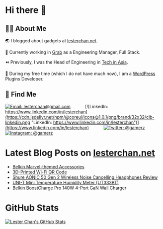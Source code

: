 # Hi there 👋

## 👨‍💻 About Me

🌏 I blogged about gadgets at [lesterchan.net](https://lesterchan.net).

🥞 Currently working in [Grab](https://grab.com) as a Engineering Manager, Full Stack.

⏪ Previously, I was the Head of Engineering in [Tech in Asia](https://www.techinasia.com).

🔌 During my free time (which I do not have much now), I am a [WordPress](https://wordpress.org) Plugins Developer.

## 🔎 Find Me

[![Email: lesterchan@gmail.com](https://cdn.jsdelivr.net/npm/@coreui/icons@1.0.1/png/brand/32x32/cib-gmail.png "Email: lesterchan@gmail.com")](mailto:lesterchan@gmail.com)
&nbsp;&nbsp;&nbsp;&nbsp;&nbsp;&nbsp;&nbsp;&nbsp;&nbsp;&nbsp;
[![LinkedIn: https://www.linkedin.com/in/lesterchan](https://cdn.jsdelivr.net/npm/@coreui/icons@1.0.1/png/brand/32x32/cib-linkedin.png "LinkedIn: https://www.linkedin.com/in/lesterchan")](https://www.linkedin.com/in/lesterchan)
&nbsp;&nbsp;&nbsp;&nbsp;&nbsp;&nbsp;&nbsp;&nbsp;&nbsp;&nbsp;
[![Twitter: @gamerz](https://cdn.jsdelivr.net/npm/@coreui/icons@1.0.1/png/brand/32x32/cib-twitter.png "Twitter: @gamerz")](https://twitter.com/gamerz)
&nbsp;&nbsp;&nbsp;&nbsp;&nbsp;&nbsp;&nbsp;&nbsp;&nbsp;&nbsp;
[![Instagram: @gamerz](https://cdn.jsdelivr.net/npm/@coreui/icons@1.0.1/png/brand/32x32/cib-instagram.png "Instagram: @gamerz")](https://instagram.com/gamerz)

# Latest Blog Posts on [lesterchan.net](https://lesterchan.net)

<!-- BLOG-POST-LIST:START -->
- [Belkin Marvel-themed Accessories](https://lesterchan.net/blog/2024/02/05/belkin-marvel-themed-accessories/)
- [3D-Printed Wi-Fi QR Code](https://lesterchan.net/blog/2024/01/29/3d-printed-wi-fi-qr-code/)
- [Shure AONIC 50 Gen 2 Wireless Noise Cancelling Headphones Review](https://lesterchan.net/blog/2024/01/22/shure-aonic-50-gen-2-wireless-noise-cancelling-headphones-review/)
- [UNI-T Mini Temperature Humidity Meter &lpar;UT333BT&rpar;](https://lesterchan.net/blog/2024/01/18/uni-t-mini-temperature-humidity-meter-ut333bt/)
- [Belkin BoostCharge Pro 140W 4-Port GaN Wall Charger](https://lesterchan.net/blog/2024/01/15/belkin-boostcharge-pro-140w-4-port-gan-wall-charger/)
<!-- BLOG-POST-LIST:END -->

# GitHub Stats

[![Lester Chan's GitHub Stats](https://github-readme-stats.vercel.app/api?username=lesterchan&show_icons=true&theme=transparent&private=true&include_all_commits=true "Lester Chan's GitHub Stats")](https://github.com/lesterchan)
